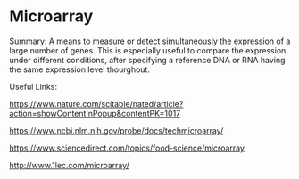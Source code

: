 # Microarray

Summary: A means to measure or detect simultaneously the expression of a large number of genes. This is especially useful to compare the expression under different conditions, after specifying a reference DNA or RNA having the same expression level thourghout.  


Useful Links:

https://www.nature.com/scitable/nated/article?action=showContentInPopup&contentPK=1017

https://www.ncbi.nlm.nih.gov/probe/docs/techmicroarray/

https://www.sciencedirect.com/topics/food-science/microarray

http://www.1lec.com/microarray/


